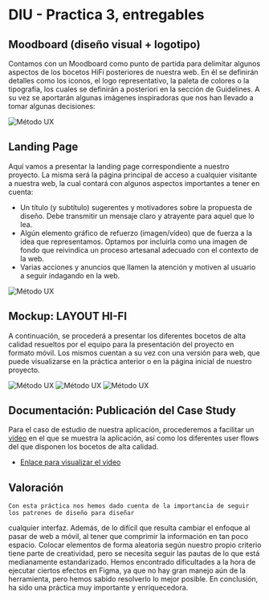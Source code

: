 # DIU - Practica 3, entregables

## Moodboard (diseño visual + logotipo)   
Contamos con un Moodboard como punto de partida para delimitar algunos aspectos de los bocetos
HiFi posteriores de nuestra web. En él se definirán detalles como los iconos, el logo representativo, la
paleta de colores o la tipografía, los cuales se definirán a posteriori en la sección de Guidelines.
A su vez se aportarán algunas imágenes inspiradoras que nos han llevado a tomar algunas decisiones:

![Método UX](../img/moodboard_p3.png)

## Landing Page
Aquí vamos a presentar la landing page correspondiente a nuestro proyecto. La misma será la
página principal de acceso a cualquier visitante a nuestra web, la cual contará con algunos
aspectos importantes a tener en cuenta:
* Un título (y subtítulo) sugerentes y motivadores sobre la propuesta de diseño. Debe
transmitir un mensaje claro y atrayente para aquel que lo lea.
* Algún elemento gráfico de refuerzo (imagen/vídeo) que de fuerza a la idea que
representamos. Optamos por incluirla como una imagen de fondo que reivindica un
proceso artesanal adecuado con el contexto de la web.
* Varias acciones y anuncios que llamen la atención y motiven al usuario a seguir
indagando en la web.

![Método UX](../img/landing_page_p3.png)


## Mockup: LAYOUT HI-FI
A continuación, se procederá a presentar los diferentes bocetos de alta calidad resueltos por el
equipo para la presentación del proyecto en formato móvil. Los mismos cuentan a su vez con una versión para web, 
que puede visualizarse en la práctica anterior o en la página inicial de nuestro proyecto.

![Método UX](../img/mockup_1.png)
![Método UX](../img/mockup_2.png)
![Método UX](../img/mockup_3.png)


## Documentación: Publicación del Case Study
Para el caso de estudio de nuestra aplicación, procederemos a facilitar un [video](https://drive.google.com/file/d/1a8KWVYeLyN3DoRkHZNeWks9Y2e_UtE1p/view?usp=share_link) en el que se muestra la aplicación, así como los diferentes user flows del que disponen los bocetos de alta calidad.
- [Enlace para visualizar el video](https://drive.google.com/file/d/1a8KWVYeLyN3DoRkHZNeWks9Y2e_UtE1p/view?usp=share_link)




## Valoración
    Con esta práctica nos hemos dado cuenta de la importancia de seguir los patrones de diseño para diseñar 
cualquier interfaz. Además, de lo difícil que resulta cambiar el enfoque al pasar de web a móvil, al tener
que comprimir la información en tan poco espacio. Colocar elementos de forma aleatoria según nuestro propio 
criterio tiene parte de creatividad, pero se necesita seguir las pautas de lo que está medianamente estandarizado. 
Hemos encontrado dificultades a la hora de ejecutar ciertos efectos en Figma, ya que no hay gran manejo aún de la
herramienta, pero hemos sabido resolverlo lo mejor posible. En conclusión, ha sido una práctica muy importante y enriquecedora.
 
